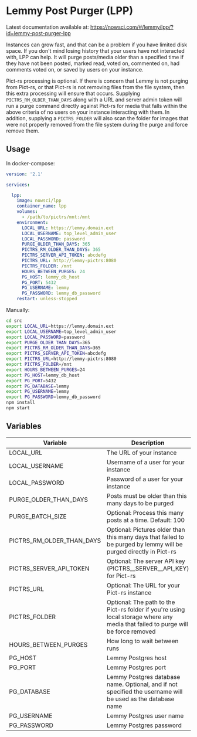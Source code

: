 # Lemmy Post Purger (LPP)

Latest documentation available at: https://nowsci.com/#/lemmy/lpp/?id=lemmy-post-purger-lpp

Instances can grow fast, and that can be a problem if you have limited disk space. If you don't mind losing history that your users have not interacted with, LPP can help. It will purge posts/media older than a specified time if they have not been posted, marked read, voted on, commented on, had comments voted on, or saved by users on your instance.

Pict-rs processing is optional. If there is concern that Lemmy is not purging from Pict-rs, or that Pict-rs is not removing files from the file system, then this extra processing will ensure that occurs. Supplying `PICTRS_RM_OLDER_THAN_DAYS` along with a URL and server admin token will run a purge command directly against Pict-rs for media that falls within the above criteria of no users on your instance interacting with them. In addition, supplying a `PICTRS_FOLDER` will also scan the folder for images that were not properly removed from the file system during the purge and force remove them.

## Usage
In docker-compose:
```yml
version: '2.1'

services:

  lpp:
    image: nowsci/lpp
    container_name: lpp
    volumes:
      - /path/to/pictrs/mnt:/mnt
    environment:
      LOCAL_URL: https://lemmy.domain.ext
      LOCAL_USERNAME: top_level_admin_user
      LOCAL_PASSWORD: password
      PURGE_OLDER_THAN_DAYS: 365
      PICTRS_RM_OLDER_THAN_DAYS: 365
      PICTRS_SERVER_API_TOKEN: abcdefg
      PICTRS_URL: http://lemmy-pictrs:8080
      PICTRS_FOLDER: /mnt
      HOURS_BETWEEN_PURGES: 24
      PG_HOST: lemmy_db_host
      PG_PORT: 5432
      PG_USERNAME: lemmy
      PG_PASSWORD: lemmy_db_password
    restart: unless-stopped
```

Manually:
```bash
cd src
export LOCAL_URL=https://lemmy.domain.ext
export LOCAL_USERNAME=top_level_admin_user
export LOCAL_PASSWORD=password
export PURGE_OLDER_THAN_DAYS=365
export PICTRS_RM_OLDER_THAN_DAYS=365
export PICTRS_SERVER_API_TOKEN=abcdefg
export PICTRS_URL=http://lemmy-pictrs:8080
export PICTRS_FOLDER=/mnt
export HOURS_BETWEEN_PURGES=24
export PG_HOST=lemmy_db_host
export PG_PORT=5432
export PG_DATABASE=lemmy
export PG_USERNAME=lemmy
export PG_PASSWORD=lemmy_db_password
npm install
npm start
```

## Variables

|Variable|Description|
|-|-|
|LOCAL_URL|The URL of your instance|
|LOCAL_USERNAME|Username of a user for your instance|
|LOCAL_PASSWORD|Password of a user for your instance|
|PURGE_OLDER_THAN_DAYS|Posts must be older than this many days to be purged|
|PURGE_BATCH_SIZE|Optional: Process this many posts at a time. Default: 100|
|PICTRS_RM_OLDER_THAN_DAYS|Optional: Pictures older than this many days that failed to be purged by lemmy will be purged directly in Pict-rs|
|PICTRS_SERVER_API_TOKEN|Optional: The server API key (PICTRS__SERVER__API_KEY) for Pict-rs|
|PICTRS_URL|Optional: The URL for your Pict-rs instance|
|PICTRS_FOLDER|Optional: The path to the Pict-rs folder if you're using local storage where any media that failed to purge will be force removed|
|HOURS_BETWEEN_PURGES|How long to wait between runs|
|PG_HOST|Lemmy Postgres host|
|PG_PORT|Lemmy Postgres port|
|PG_DATABASE|Lemmy Postgres database name. Optional, and if not specified the username will be used as the database name|
|PG_USERNAME|Lemmy Postgres user name|
|PG_PASSWORD|Lemmy Postgres password|
